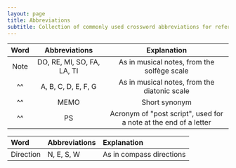 ```yaml
---
layout: page
title: Abbreviations
subtitle: Collection of commonly used crossword abbreviations for reference
---
```


| Word | Abbreviations | Explanation |
| :------: | :---: | :---: |
| Note | DO, RE, MI, SO, FA, LA, TI | As in musical notes, from the solfège scale |
| ^^ | A, B, C, D, E, F, G | As in musical notes, from the diatonic scale |
| ^^ | MEMO | Short synonym |
| ^^ | PS | Acronym of "post script", used for a note at the end of a letter |


| Word | Abbreviations | Explanation |
| :------ |:--- | :--- |
| Direction | N, E, S, W | As in compass directions |
